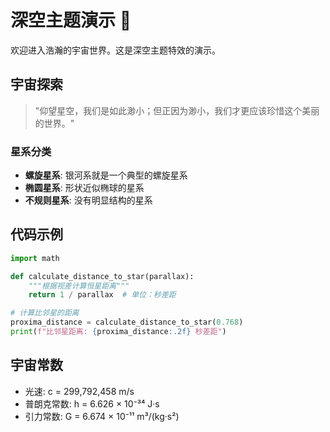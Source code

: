 <!-- effect: deep-space -->

# 深空主题演示 🌌

欢迎进入浩瀚的宇宙世界。这是深空主题特效的演示。

## 宇宙探索

> "仰望星空，我们是如此渺小；但正因为渺小，我们才更应该珍惜这个美丽的世界。"

### 星系分类

- **螺旋星系**: 银河系就是一个典型的螺旋星系
- **椭圆星系**: 形状近似椭球的星系
- **不规则星系**: 没有明显结构的星系

## 代码示例

```python
import math

def calculate_distance_to_star(parallax):
    """根据视差计算恒星距离"""
    return 1 / parallax  # 单位：秒差距

# 计算比邻星的距离
proxima_distance = calculate_distance_to_star(0.768)
print(f"比邻星距离: {proxima_distance:.2f} 秒差距")
```

## 宇宙常数

- 光速: c = 299,792,458 m/s
- 普朗克常数: h = 6.626 × 10⁻³⁴ J·s
- 引力常数: G = 6.674 × 10⁻¹¹ m³/(kg·s²)
